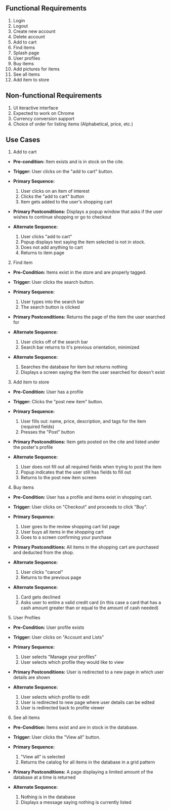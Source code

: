 ## Functional Requirements

1. Login 
2. Logout
3. Create new account
4. Delete account
5. Add to cart
6. Find items
7. Splash page
8. User profiles
9. Buy items
10. Add pictures for items
11. See all items
12. Add item to store

## Non-functional Requirements

1. UI iteractive interface
2. Expected to work on Chrome
3. Currency conversion support
4. Choice of order for listing items (Alphabetical, price, etc.)

## Use Cases

1. Add to cart
- **Pre-condition:** Item exists and is in stock on the cite.

- **Trigger:** User clicks on the "add to cart" button. 

- **Primary Sequence:**
  
  1. User clicks on an item of interest
  2. Clicks the "add to cart" button
  3. Item gets added to the user's shopping cart

- **Primary Postconditions:** Displays a popup window that asks if the user wishes to continue shopping or go to checkout

- **Alternate Sequence:** 
  
  1. User clicks "add to cart"
  2. Popup displays text saying the item selected is not in stock.
  3. Does not add anything to cart
  4. Returns to item page

2. Find item
- **Pre-Condition:** Items exist in the store and are properly tagged.
  
- **Trigger:** User clicks the search button.
  
- **Primary Sequence:** 
  
  1. User types into the search bar
  2. The search button is clicked
  
- **Primary Postconditions:** Returns the page of the item the user searched for
  
- **Alternate Sequence:** 
  
  1. User clicks off of the search bar
  2. Search bar returns to it's previous orientation, minimized

- **Alternate Sequence:**

  1. Searches the database for item but returns nothing
  2. Displays a screen saying the item the user searched for doesn't exist

3. Add item to store
- **Pre-Condition:** User has a profile
  
- **Trigger:** Clicks the "post new item" button.
  
- **Primary Sequence:** 

  1. User fills out: name, price, description, and tags for the item (required fields)
  2. Presses the "Post" button
  
- **Primary Postconditions:** Item gets posted on the cite and listed under the poster's profile
  
- **Alternate Sequence:** 

  1. User does not fill out all required fields when trying to post the item
  2. Popup indicates that the user still has fields to fill out
  3. Returns to the post new item screen
  
4. Buy items
- **Pre-Condition:** User has a profile and items exist in shopping cart.
  
- **Trigger:** User clicks on "Checkout" and proceeds to click "Buy".
  
- **Primary Sequence:** 
  
  1. User goes to the review shopping cart list page
  2. User buys all items in the shopping cart
  3. Goes to a screen confirming your purchase

- **Primary Postconditions:** All items in the shopping cart are purchased and deducted from the shop.
  
- **Alternate Sequence:**
  
  1. User clicks "cancel"
  2. Returns to the previous page

- **Alternate Sequence:**

  1. Card gets declined
  2. Asks user to entire a valid credit card (in this case a card that has a cash amount greater than or equal to the amount of cash needed)

5. User Profiles
- **Pre-Condition:** User profile exists
  
- **Trigger:** User clicks on "Account and Lists"
  
- **Primary Sequence:** 
  
  1. User selects "Manage your profiles"
  2. User selects which profile they would like to view

- **Primary Postconditions:** User is redirected to a new page in which user details are shown
  
- **Alternate Sequence:** 

  1. User selects which profile to edit
  2. User is redirected to new page where user details can be edited
  3. User is redirected back to profile viewer
  
6. See all items
- **Pre-Condition:** Items exist and are in stock in the database.
  
- **Trigger:** User clicks the "View all" button.
  
- **Primary Sequence:** 

  1. "View all" is selected
  2. Returns the catalog for all items in the database in a grid pattern
  
- **Primary Postconditions:** A page displaying a limited amount of the database at a time is returned
  
- **Alternate Sequence:** 
  
  1. Nothing is in the database
  2. Displays a message saying nothing is currently listed
